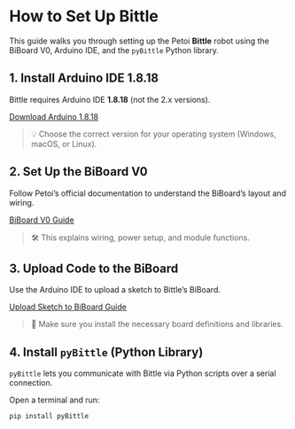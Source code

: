 # How to Set Up Bittle

This guide walks you through setting up the Petoi **Bittle** robot using the BiBoard V0, Arduino IDE, and the `pyBittle` Python library.

## 1. Install Arduino IDE 1.8.18

Bittle requires Arduino IDE **1.8.18** (not the 2.x versions).

[Download Arduino 1.8.18](https://www.arduino.cc/en/software/OldSoftwareReleases/)

> 💡 Choose the correct version for your operating system (Windows, macOS, or Linux).

## 2. Set Up the BiBoard V0

Follow Petoi’s official documentation to understand the BiBoard’s layout and wiring.

[BiBoard V0 Guide](https://docs.petoi.com/biboard/biboard-v0#id-2.-modules-and-functions)

> 🛠️ This explains wiring, power setup, and module functions.

## 3. Upload Code to the BiBoard

Use the Arduino IDE to upload a sketch to Bittle’s BiBoard.

[Upload Sketch to BiBoard Guide](https://docs.petoi.com/arduino-ide/upload-sketch-for-biboard)

> 📌 Make sure you install the necessary board definitions and libraries.

## 4. Install `pyBittle` (Python Library)

`pyBittle` lets you communicate with Bittle via Python scripts over a serial connection.

Open a terminal and run:

```bash
pip install pyBittle
